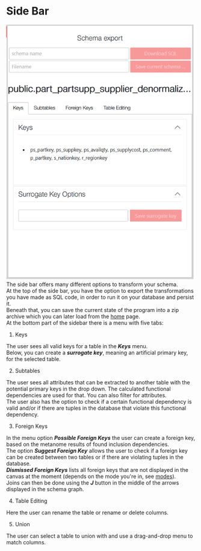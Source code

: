 # Side Bar  

![](../images/sidebar_keys.PNG)
The side bar offers many different options to transform your schema.  
At the top of the side bar, you have the option to export the transformations you have made as SQL code, in order to run it on your database and persist it.  
Beneath that, you can save the current state of the program into a zip archive which you can later load from the [home](../start_page/home.md) page.  
At the bottom part of the sidebar there is a menu with five tabs:  

1. Keys  

The user sees all valid keys for a table in the ***Keys*** menu.  
Below, you can create a ***surrogate key***, meaning an artificial primary key, for the selected table.

2. Subtables  

The user sees all attributes that can be extracted to another table with the potential primary keys in the drop down. The calculated functional dependencies are used for that. You can also filter for attributes.  
The user also has the option to check if a certain functional dependency is valid and/or if there are tuples in the database that violate this functional dependency.  

3. Foreign Keys  

In the menu option ***Possible Foreign Keys*** the user can create a foreign key, based on the metanome results of found inclusion dependencies.  
The option ***Suggest Foreign Key*** allows the user to check if a foreign key can be created between two tables or if there are violating tuples in the database.  
***Dismissed Foreign Keys*** lists all foreign keys that are not displayed in the canvas at the moment (depends on the mode you're in, see [modes](../schema_editing_page.md)).  
Joins can then be done using the ***J*** button in the middle of the arrows displayed in the schema graph.  

4. Table Editing  

Here the user can rename the table or rename or delete columns.  

5. Union  

The user can select a table to union with and use a drag-and-drop menu to match columns.  
